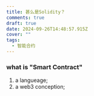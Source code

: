 ```yaml
---
title: 甚么是Solidity？
comments: true
draft: true
date: 2024-09-26T14:48:57.915Z
cover: ""
tags:
  - 智能合约
---
```

### w﻿hat is "Smart Contract"

1. a﻿ langueage;
2. a﻿ web3 conception;